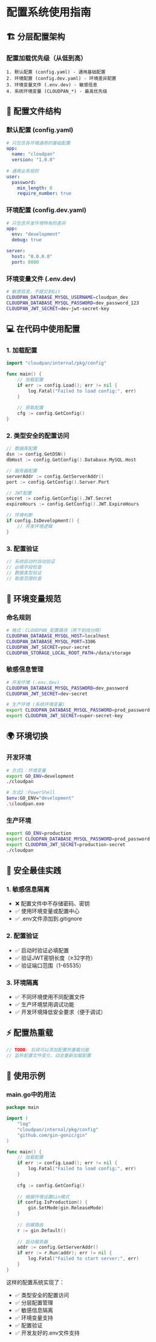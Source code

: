 # 配置系统使用指南

## 🏗️ 分层配置架构

### 配置加载优先级（从低到高）
```
1. 默认配置 (config.yaml) - 通用基础配置
2. 环境配置 (config.dev.yaml) - 环境差异配置  
3. 环境变量文件 (.env.dev) - 敏感信息
4. 系统环境变量 (CLOUDPAN_*) - 最高优先级
```

## 📁 配置文件结构

### 默认配置 (config.yaml)
```yaml
# 只包含各环境通用的基础配置
app:
  name: "cloudpan"
  version: "1.0.0"
  
# 通用业务规则
user:
  password:
    min_length: 8
    require_number: true
```

### 环境配置 (config.dev.yaml)
```yaml
# 只包含开发环境特有的差异
app:
  env: "development"
  debug: true

server:
  host: "0.0.0.0"
  port: 8080
```

### 环境变量文件 (.env.dev)
```bash
# 敏感信息，不提交到Git
CLOUDPAN_DATABASE_MYSQL_USERNAME=cloudpan_dev
CLOUDPAN_DATABASE_MYSQL_PASSWORD=dev_password_123
CLOUDPAN_JWT_SECRET=dev-jwt-secret-key
```

## 💻 在代码中使用配置

### 1. 加载配置
```go
import "cloudpan/internal/pkg/config"

func main() {
    // 加载配置
    if err := config.Load(); err != nil {
        log.Fatal("Failed to load config:", err)
    }
    
    // 获取配置
    cfg := config.GetConfig()
}
```

### 2. 类型安全的配置访问
```go
// 数据库配置
dsn := config.GetDSN()
dbHost := config.GetConfig().Database.MySQL.Host

// 服务器配置  
serverAddr := config.GetServerAddr()
port := config.GetConfig().Server.Port

// JWT配置
secret := config.GetConfig().JWT.Secret
expireHours := config.GetConfig().JWT.ExpireHours

// 环境判断
if config.IsDevelopment() {
    // 开发环境逻辑
}
```

### 3. 配置验证
```go
// 系统启动时自动验证
// 必填字段检查
// 数据类型验证
// 取值范围检查
```

## 🔧 环境变量规范

### 命名规则
```bash
# 格式：CLOUDPAN_配置路径（用下划线分隔）
CLOUDPAN_DATABASE_MYSQL_HOST=localhost
CLOUDPAN_DATABASE_MYSQL_PORT=3306
CLOUDPAN_JWT_SECRET=your-secret
CLOUDPAN_STORAGE_LOCAL_ROOT_PATH=/data/storage
```

### 敏感信息管理
```bash
# 开发环境 (.env.dev)
CLOUDPAN_DATABASE_MYSQL_PASSWORD=dev_password
CLOUDPAN_JWT_SECRET=dev-secret

# 生产环境 (系统环境变量)
export CLOUDPAN_DATABASE_MYSQL_PASSWORD=prod_password
export CLOUDPAN_JWT_SECRET=super-secret-key
```

## 🌍 环境切换

### 开发环境
```bash
# 方式1：环境变量
export GO_ENV=development
./cloudpan

# 方式2：PowerShell
$env:GO_ENV="development"
.\cloudpan.exe
```

### 生产环境
```bash
export GO_ENV=production
export CLOUDPAN_DATABASE_MYSQL_PASSWORD=prod_password
export CLOUDPAN_JWT_SECRET=production-secret
./cloudpan
```

## 🔐 安全最佳实践

### 1. 敏感信息隔离
- ❌ 配置文件中不存储密码、密钥
- ✅ 使用环境变量或配置中心
- ✅ .env文件添加到.gitignore

### 2. 配置验证
- ✅ 启动时验证必填配置
- ✅ 验证JWT密钥长度（≥32字符）
- ✅ 验证端口范围（1-65535）

### 3. 环境隔离
- ✅ 不同环境使用不同配置文件
- ✅ 生产环境禁用调试功能
- ✅ 开发环境降低安全要求（便于调试）

## ⚡ 配置热重载

```go
// TODO: 后续可以添加配置热重载功能
// 监听配置文件变化，动态重新加载配置
```

## 🚀 使用示例

### main.go中的用法
```go
package main

import (
    "log"
    "cloudpan/internal/pkg/config"
    "github.com/gin-gonic/gin"
)

func main() {
    // 加载配置
    if err := config.Load(); err != nil {
        log.Fatal("Failed to load config:", err)
    }
    
    cfg := config.GetConfig()
    
    // 根据环境设置Gin模式
    if config.IsProduction() {
        gin.SetMode(gin.ReleaseMode)
    }
    
    // 创建路由
    r := gin.Default()
    
    // 启动服务器
    addr := config.GetServerAddr()
    if err := r.Run(addr); err != nil {
        log.Fatal("Failed to start server:", err)
    }
}
```

这样的配置系统实现了：
- ✅ 类型安全的配置访问
- ✅ 分层配置管理  
- ✅ 敏感信息隔离
- ✅ 环境变量支持
- ✅ 配置验证
- ✅ 开发友好的.env文件支持